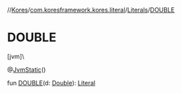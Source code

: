 //[Kores](../../../index.md)/[com.koresframework.kores.literal](../index.md)/[Literals](index.md)/[DOUBLE](-d-o-u-b-l-e.md)

# DOUBLE

[jvm]\

@[JvmStatic](https://kotlinlang.org/api/latest/jvm/stdlib/kotlin.jvm/-jvm-static/index.html)()

fun [DOUBLE](-d-o-u-b-l-e.md)(d: [Double](https://kotlinlang.org/api/latest/jvm/stdlib/kotlin/-double/index.html)): [Literal](../-literal/index.md)
